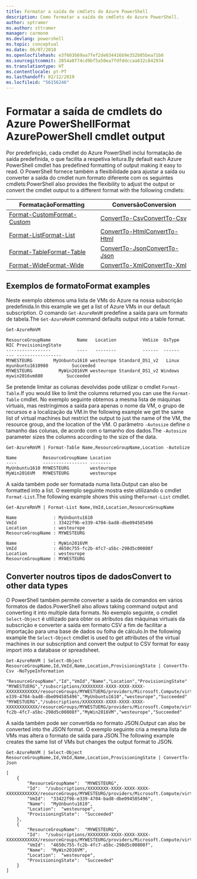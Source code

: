 ```yaml
---
title: Formatar a saída de cmdlets do Azure PowerShell
description: Como formatar a saída de cmdlets do Azure PowerShell.
author: sptramer
ms.author: sttramer
manager: carmonm
ms.devlang: powershell
ms.topic: conceptual
ms.date: 06/07/2018
ms.openlocfilehash: e3f603b69aa7fef2de034416b9e352b05bea71b6
ms.sourcegitcommit: 2054a8f74cd9bf5a50ea7fdfddccaa632c842934
ms.translationtype: HT
ms.contentlocale: pt-PT
ms.lasthandoff: 02/12/2019
ms.locfileid: "56156246"
---
```

# <a name="format-azurepowershell-cmdlet-output"></a><span data-ttu-id="5d2c2-103">Formatar a saída de cmdlets do Azure PowerShell</span><span class="sxs-lookup"><span data-stu-id="5d2c2-103">Format AzurePowerShell cmdlet output</span></span>

<span data-ttu-id="5d2c2-104">Por predefinição, cada cmdlet do Azure PowerShell inclui formatação de saída predefinida, o que facilita a respetiva leitura.</span><span class="sxs-lookup"><span data-stu-id="5d2c2-104">By default each Azure PowerShell cmdlet has predefined formatting of output making it easy to read.</span></span>  <span data-ttu-id="5d2c2-105">O PowerShell fornece também a flexibilidade para ajustar a saída ou converter a saída do cmdlet num formato diferente com os seguintes cmdlets:</span><span class="sxs-lookup"><span data-stu-id="5d2c2-105">PowerShell also provides the flexibility to adjust the output or convert the cmdlet output to a different format with the following cmdlets:</span></span>

| <span data-ttu-id="5d2c2-106">Formatação</span><span class="sxs-lookup"><span data-stu-id="5d2c2-106">Formatting</span></span>      | <span data-ttu-id="5d2c2-107">Conversão</span><span class="sxs-lookup"><span data-stu-id="5d2c2-107">Conversion</span></span>       |
|-----------------|------------------|
| [<span data-ttu-id="5d2c2-108">Format-Custom</span><span class="sxs-lookup"><span data-stu-id="5d2c2-108">Format-Custom</span></span>](/powershell/module/microsoft.powershell.utility/format-custom) | [<span data-ttu-id="5d2c2-109">ConvertTo-Csv</span><span class="sxs-lookup"><span data-stu-id="5d2c2-109">ConvertTo-Csv</span></span>](/powershell/module/microsoft.powershell.utility/convertto-csv)  |
| [<span data-ttu-id="5d2c2-110">Format-List</span><span class="sxs-lookup"><span data-stu-id="5d2c2-110">Format-List</span></span>](/powershell/module/microsoft.powershell.utility/format-list)   | [<span data-ttu-id="5d2c2-111">ConvertTo-Html</span><span class="sxs-lookup"><span data-stu-id="5d2c2-111">ConvertTo-Html</span></span>](/powershell/module/microsoft.powershell.utility/convertto-html) |
| [<span data-ttu-id="5d2c2-112">Format-Table</span><span class="sxs-lookup"><span data-stu-id="5d2c2-112">Format-Table</span></span>](/powershell/module/microsoft.powershell.utility/format-table)  | [<span data-ttu-id="5d2c2-113">ConvertTo-Json</span><span class="sxs-lookup"><span data-stu-id="5d2c2-113">ConvertTo-Json</span></span>](/powershell/module/microsoft.powershell.utility/convertto-json) |
| [<span data-ttu-id="5d2c2-114">Format-Wide</span><span class="sxs-lookup"><span data-stu-id="5d2c2-114">Format-Wide</span></span>](/powershell/module/microsoft.powershell.utility/format-wide)   | [<span data-ttu-id="5d2c2-115">ConvertTo-Xml</span><span class="sxs-lookup"><span data-stu-id="5d2c2-115">ConvertTo-Xml</span></span>](/powershell/module/microsoft.powershell.utility/convertto-xml)  |

## <a name="format-examples"></a><span data-ttu-id="5d2c2-116">Exemplos de formato</span><span class="sxs-lookup"><span data-stu-id="5d2c2-116">Format examples</span></span>

<span data-ttu-id="5d2c2-117">Neste exemplo obtemos uma lista de VMs do Azure na nossa subscrição predefinida.</span><span class="sxs-lookup"><span data-stu-id="5d2c2-117">In this example we get a list of Azure VMs in our default subscription.</span></span>  <span data-ttu-id="5d2c2-118">O comando `Get-AzureRmVM` predefine a saída para um formato de tabela.</span><span class="sxs-lookup"><span data-stu-id="5d2c2-118">The `Get-AzureRmVM` command defaults output into a table format.</span></span>

```azurepowershell-interactive
Get-AzureRmVM
```

```output
ResourceGroupName          Name   Location          VmSize  OsType              NIC ProvisioningState
-----------------          ----   --------          ------  ------              --- -----------------
MYWESTEURG        MyUnbuntu1610 westeurope Standard_DS1_v2   Linux myunbuntu1610980         Succeeded
MYWESTEURG          MyWin2016VM westeurope Standard_DS1_v2 Windows   mywin2016vm880         Succeeded
```

<span data-ttu-id="5d2c2-119">Se pretende limitar as colunas devolvidas pode utilizar o cmdlet `Format-Table`.</span><span class="sxs-lookup"><span data-stu-id="5d2c2-119">If you would like to limit the columns returned you can use the `Format-Table` cmdlet.</span></span> <span data-ttu-id="5d2c2-120">No exemplo seguinte obtemos a mesma lista de máquinas virtuais, mas restringimos a saída para apenas o nome da VM, o grupo de recursos e a localização da VM.</span><span class="sxs-lookup"><span data-stu-id="5d2c2-120">In the following example we get the same list of virtual machines but restrict the output to just the name of the VM, the resource group, and the location of the VM.</span></span>  <span data-ttu-id="5d2c2-121">O parâmetro `-Autosize` define o tamanho das colunas, de acordo com o tamanho dos dados.</span><span class="sxs-lookup"><span data-stu-id="5d2c2-121">The `-Autosize` parameter sizes the columns according to the size of the data.</span></span>

```azurepowershell-interactive
Get-AzureRmVM | Format-Table Name,ResourceGroupName,Location -AutoSize
```

```output
Name          ResourceGroupName Location
----          ----------------- --------
MyUnbuntu1610 MYWESTEURG        westeurope
MyWin2016VM   MYWESTEURG        westeurope
```

<span data-ttu-id="5d2c2-122">A saída também pode ser formatada numa lista.</span><span class="sxs-lookup"><span data-stu-id="5d2c2-122">Output can also be formatted into a list.</span></span> <span data-ttu-id="5d2c2-123">O exemplo seguinte mostra este utilizando o cmdlet `Format-List`.</span><span class="sxs-lookup"><span data-stu-id="5d2c2-123">The following example shows this using the`Format-List` cmdlet.</span></span>

```azurepowershell-interactive
Get-AzureRmVM | Format-List Name,VmId,Location,ResourceGroupName
```

```output
Name              : MyUnbuntu1610
VmId              : 33422f9b-e339-4704-bad8-dbe094585496
Location          : westeurope
ResourceGroupName : MYWESTEURG

Name              : MyWin2016VM
VmId              : 4650c755-fc2b-4fc7-a5bc-298d5c00808f
Location          : westeurope
ResourceGroupName : MYWESTEURG
```

## <a name="convert-to-other-data-types"></a><span data-ttu-id="5d2c2-124">Converter noutros tipos de dados</span><span class="sxs-lookup"><span data-stu-id="5d2c2-124">Convert to other data types</span></span>

<span data-ttu-id="5d2c2-125">O PowerShell também permite converter a saída de comandos em vários formatos de dados.</span><span class="sxs-lookup"><span data-stu-id="5d2c2-125">PowerShell also allows taking command output and converting it into multiple data formats.</span></span> <span data-ttu-id="5d2c2-126">No exemplo seguinte, o cmdlet `Select-Object` é utilizado para obter os atributos das máquinas virtuais da subscrição e converter a saída em formato CSV a fim de facilitar a importação para uma base de dados ou folha de cálculo.</span><span class="sxs-lookup"><span data-stu-id="5d2c2-126">In the following example the `Select-Object` cmdlet is used to get attributes of the virtual machines in our subscription and convert the output to CSV format for easy import into a database or spreadsheet.</span></span>

```azurepowershell-interactive
Get-AzureRmVM | Select-Object ResourceGroupName,Id,VmId,Name,Location,ProvisioningState | ConvertTo-Csv -NoTypeInformation
```

```output
"ResourceGroupName","Id","VmId","Name","Location","ProvisioningState"
"MYWESTUERG","/subscriptions/XXXXXXXX-XXXX-XXXX-XXXX-XXXXXXXXXXXX/resourceGroups/MYWESTUERG/providers/Microsoft.Compute/virtualMachines/MyUnbuntu1610","33422f9b-e339-4704-bad8-dbe094585496","MyUnbuntu1610","westeurope","Succeeded"
"MYWESTUERG","/subscriptions/XXXXXXXX-XXXX-XXXX-XXXX-XXXXXXXXXXXX/resourceGroups/MYWESTUERG/providers/Microsoft.Compute/virtualMachines/MyWin2016VM","4650c755-fc2b-4fc7-a5bc-298d5c00808f","MyWin2016VM","westeurope","Succeeded"
```

<span data-ttu-id="5d2c2-127">A saída também pode ser convertida no formato JSON.</span><span class="sxs-lookup"><span data-stu-id="5d2c2-127">Output can also be converted into the JSON format.</span></span>  <span data-ttu-id="5d2c2-128">O exemplo seguinte cria a mesma lista de VMs mas altera o formato de saída para JSON.</span><span class="sxs-lookup"><span data-stu-id="5d2c2-128">The following example creates the same list of VMs but changes the output format to JSON.</span></span>

```azurepowershell-interactive
Get-AzureRmVM | Select-Object ResourceGroupName,Id,VmId,Name,Location,ProvisioningState | ConvertTo-Json
```

```output
[
    {
        "ResourceGroupName":  "MYWESTEURG",
        "Id":  "/subscriptions/XXXXXXXX-XXXX-XXXX-XXXX-XXXXXXXXXXXX/resourceGroups/MYWESTEURG/providers/Microsoft.Compute/virtualMachines/MyUnbuntu1610",
        "VmId":  "33422f9b-e339-4704-bad8-dbe094585496",
        "Name":  "MyUnbuntu1610",
        "Location":  "westeurope",
        "ProvisioningState":  "Succeeded"
    },
    {
        "ResourceGroupName":  "MYWESTEURG",
        "Id":  "/subscriptions/XXXXXXXX-XXXX-XXXX-XXXX-XXXXXXXXXXXX/resourceGroups/MYWESTEURG/providers/Microsoft.Compute/virtualMachines/MyWin2016VM",
        "VmId":  "4650c755-fc2b-4fc7-a5bc-298d5c00808f",
        "Name":  "MyWin2016VM",
        "Location":  "westeurope",
        "ProvisioningState":  "Succeeded"
    }
]
```
